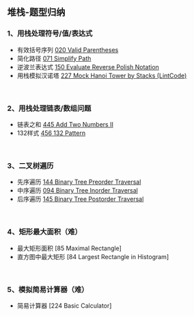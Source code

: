 ## 堆栈-题型归纳

### 1、用栈处理符号/值/表达式

  - 有效括号序列 [020 Valid Parentheses](https://github.com/LUCY78765580/Day-Day-Leetcode/blob/master/C/stack/020_Valid%20Parentheses.md)
  - 简化路径 [071 Simplify Path](https://github.com/LUCY78765580/Day-Day-Leetcode/blob/master/C/stack/071_Simplify%20Path.md)
  - 逆波兰表达式 [150 Evaluate Reverse Polish Notation](https://github.com/LUCY78765580/Day-Day-Leetcode/blob/master/C/stack/150_Evaluate%20Reverse%20Polish%20Notation.md)
  - 用栈模拟汉诺塔 [227 Mock Hanoi Tower by Stacks (LintCode) ](https://github.com/LUCY78765580/Day-Day-Leetcode/blob/master/C/stack/227_Mock%20Hanoi%20Tower%20by%20Stacks%20(Lintcode).md)
<br>

### 2、用栈处理链表/数组问题

  - 链表之和 [445 Add Two Numbers II](https://github.com/LUCY78765580/Day-Day-Leetcode/blob/master/C/stack/445_Add%20Two%20Numbers-2.md)
  - 132样式 [456 132 Pattern](https://github.com/LUCY78765580/Day-Day-Leetcode/blob/master/C/stack/456_132%20Pattern.md)
<br>

### 3、二叉树遍历

  - 先序遍历 [144  Binary Tree Preorder Traversal](https://github.com/LUCY78765580/Day-Day-Leetcode/blob/master/C/stack/144_Binary%20Tree%20Preorder%20Traversal.md)
  - 中序遍历 [094  Binary Tree Inorder Traversal](https://github.com/LUCY78765580/Day-Day-Leetcode/blob/master/C/stack/094_Binary%20Tree%20Inorder%20Traversal.md)
  - 后序遍历 [145  Binary Tree Postorder Traversal](https://github.com/LUCY78765580/Day-Day-Leetcode/blob/master/C/stack/145_Binary%20Tree%20Postorder%20Traversal.md)
<br>

### 4、矩形最大面积（难）

  - 最大矩形面积 [85 Maximal Rectangle]
  - 直方图中最大矩形 [84 Largest Rectangle in Histogram]
<br>

### 5、模拟简易计算器（难）

  - 简易计算器 [224 Basic Calculator]

<br>



